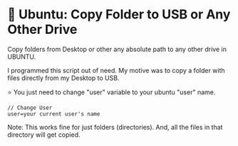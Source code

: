 # :raised_hands: Ubuntu: Copy Folder to USB or Any Other Drive
Copy folders from Desktop or other any absolute path to any other drive in UBUNTU. 

I programmed this script out of need. My motive was to copy a folder with files directly from my Desktop to USB.

:star: You just need to change "user" variable to your ubuntu "user" name.

```
// Change User
user=your current user's name
```

Note: This works fine for just folders (directories). And, all the files in that directory will get copied.





